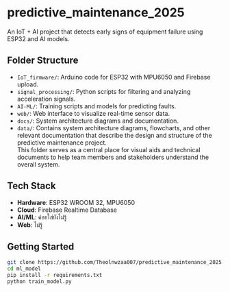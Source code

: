 # predictive_maintenance_2025

An IoT + AI project that detects early signs of equipment failure using ESP32 and AI models.

## Folder Structure

- `IoT_firmware/`: Arduino code for ESP32 with MPU6050 and Firebase upload.
- `signal_processing/`: Python scripts for filtering and analyzing acceleration signals.
- `AI-ML/`: Training scripts and models for predicting faults.
- `web/`: Web interface to visualize real-time sensor data.
- `docs/`: System architecture diagrams and documentation.
- `data/`: Contains system architecture diagrams, flowcharts, and other relevant documentation that describe the design and structure of the predictive maintenance project.  
This folder serves as a central place for visual aids and technical documents to help team members and stakeholders understand the overall system.


## Tech Stack

- **Hardware**: ESP32 WROOM 32, MPU6050
- **Cloud**: Firebase Realtime Database
- **AI/ML**: ค่อยใส่ยังไม่รู้
- **Web**: ไม่รู้

## Getting Started

```bash
git clone https://github.com/Theolnwzaa007/predictive_maintenance_2025.git
cd ml_model
pip install -r requirements.txt
python train_model.py
